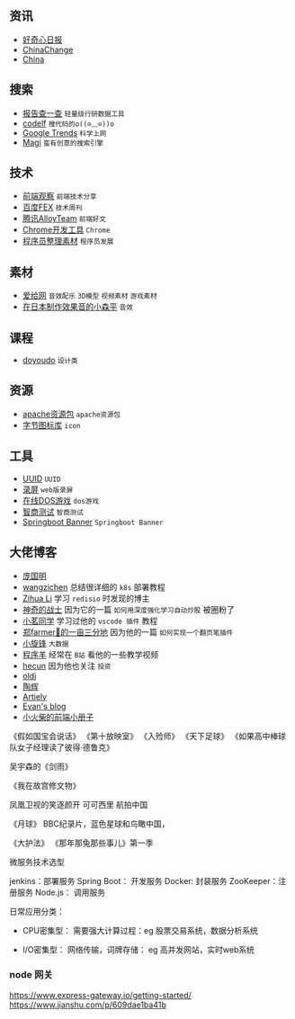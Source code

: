 ## 资讯

- [好奇心日报](http://www.qdaily.com/)
- [ChinaChange](https://chinachange.org/)
- [China](http://www.china.org.cn/)

## 搜索

- [报告查一查](http://report.seedsufe.com/#/index) `轻量级行研数据工具`
- [codelf](https://unbug.github.io/codelf/) `搜代码的o((⊙﹏⊙))o`
- [Google Trends](https://trends.google.com/trends/) `科学上网`
- [Magi](https://magi.com/) `蛮有创意的搜索引擎`
## 技术

- [前端观察](https://qianduan.net/) `前端技术分享`
- [百度FEX](http://fex.baidu.com/) `技术周刊`
- [腾讯AlloyTeam](http://www.alloyteam.com/) `前端好文`
- [Chrome开发工具](https://developers.google.cn/web/tools/chrome-devtools) `Chrome`
- [程序员整理素材](http://tools.stanzhai.site/) `程序员发展`
## 素材

- [爱给网](https://www.aigei.com/) `音效配乐` `3D模型` `视频素材` `游戏素材`
- [在日本制作效果音的小森平](https://taira-komori.jpn.org/freesoundcn.html) `音效`

## 课程

- [doyoudo](https://www.doyoudo.com/) `设计类`

## 资源

- [apache资源包](http://archive.apache.org/dist/) `apache资源包`
- [字节图标库](https://iconpark.bytedance.com) `icon`

## 工具

- [UUID](http://www.uuid.online/) `UUID`
- [录屏](https://tools.miku.ac/screen_record/) `web版录屏`
- [在线DOS游戏](https://dos.zczc.cz/) `dos游戏`
- [智商测试](https://www.zxgj.cn/m/zhishang) `智商测试`
- [Springboot Banner](https://www.bootschool.net/ascii) `Springboot Banner`

## 大佬博客

- [庞国明](http://pangguoming.com/about)
- [wangzichen](http://www.codedog.fun/) 总结很详细的 `k8s` 部署教程
- [Zihua Li](https://zihua.li/) 学习 `redisio` 时发现的博主
- [神奇的战士](https://thinkhard.tech/) 因为它的一篇 `如何用深度强化学习自动炒股` 被圈粉了
- [小茗同学](https://haoji.me/) 学习过他的 `vscode 插件` 教程
- [郑farmer🐛的一亩三分地](https://www.zhengqingxin.com/) 因为他的一篇 `如何实现一个翻页笔插件`
- [小旋锋](http://laijianfeng.org/) `大数据`
- [程序羊](https://www.codesheep.cn/) 经常在 `B站` 看他的一些教学视频
- [hecun](http://hecun.site/) 因为他也关注 `投资`
- [oldj](https://oldj.net/about/)
- [陶辉](https://www.taohui.org.cn/)
- [Artiely](https://artiely.gitee.io/)
- [Evan's blog](https://xugaoyi.com/)
- [小火柴的前端小册子](https://xiaohuochai.site/)

《假如国宝会说话》
《第十放映室》
《入殓师》
《天下足球》
《如果高中棒球队女子经理读了彼得·德鲁克》

 吴宇森的《剑雨》

《我在故宫修文物》

凤凰卫视的笑逐颜开
可可西里
 航拍中国

《月球》
BBC纪录片，蓝色星球和鸟瞰中国，

《大护法》
《那年那兔那些事儿》第一季



微服务技术选型

jenkins：部署服务
Spring Boot： 开发服务
Docker: 封装服务
ZooKeeper：注册服务
Node.js： 调用服务

日常应用分类：
- CPU密集型：
需要强大计算过程：eg 股票交易系统，数据分析系统

- I/O密集型：
网络传输，词牌存储： eg 高并发网站，实时web系统


### node 网关

https://www.express-gateway.io/getting-started/
https://www.jianshu.com/p/609dae1ba41b






